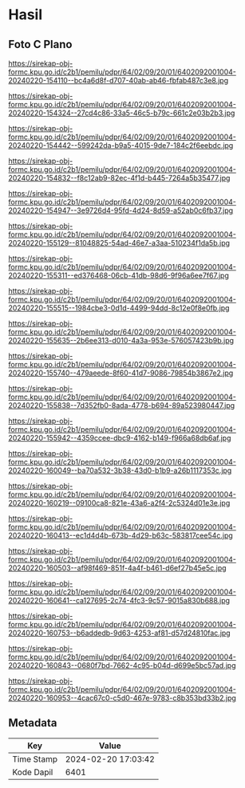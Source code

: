 # Hasil

## Foto C Plano

https://sirekap-obj-formc.kpu.go.id/c2b1/pemilu/pdpr/64/02/09/20/01/6402092001004-20240220-154110--bc4a6d8f-d707-40ab-ab46-fbfab487c3e8.jpg

https://sirekap-obj-formc.kpu.go.id/c2b1/pemilu/pdpr/64/02/09/20/01/6402092001004-20240220-154324--27cd4c86-33a5-46c5-b79c-661c2e03b2b3.jpg

https://sirekap-obj-formc.kpu.go.id/c2b1/pemilu/pdpr/64/02/09/20/01/6402092001004-20240220-154442--599242da-b9a5-4015-9de7-184c2f6eebdc.jpg

https://sirekap-obj-formc.kpu.go.id/c2b1/pemilu/pdpr/64/02/09/20/01/6402092001004-20240220-154832--f8c12ab9-82ec-4f1d-b445-7264a5b35477.jpg

https://sirekap-obj-formc.kpu.go.id/c2b1/pemilu/pdpr/64/02/09/20/01/6402092001004-20240220-154947--3e9726d4-95fd-4d24-8d59-a52ab0c6fb37.jpg

https://sirekap-obj-formc.kpu.go.id/c2b1/pemilu/pdpr/64/02/09/20/01/6402092001004-20240220-155129--81048825-54ad-46e7-a3aa-510234f1da5b.jpg

https://sirekap-obj-formc.kpu.go.id/c2b1/pemilu/pdpr/64/02/09/20/01/6402092001004-20240220-155311--ed376468-06cb-41db-98d6-9f96a6ee7f67.jpg

https://sirekap-obj-formc.kpu.go.id/c2b1/pemilu/pdpr/64/02/09/20/01/6402092001004-20240220-155515--1984cbe3-0d1d-4499-94dd-8c12e0f8e0fb.jpg

https://sirekap-obj-formc.kpu.go.id/c2b1/pemilu/pdpr/64/02/09/20/01/6402092001004-20240220-155635--2b6ee313-d010-4a3a-953e-576057423b9b.jpg

https://sirekap-obj-formc.kpu.go.id/c2b1/pemilu/pdpr/64/02/09/20/01/6402092001004-20240220-155740--479aeede-8f60-41d7-9086-79854b3867e2.jpg

https://sirekap-obj-formc.kpu.go.id/c2b1/pemilu/pdpr/64/02/09/20/01/6402092001004-20240220-155838--7d352fb0-8ada-4778-b694-89a523980447.jpg

https://sirekap-obj-formc.kpu.go.id/c2b1/pemilu/pdpr/64/02/09/20/01/6402092001004-20240220-155942--4359ccee-dbc9-4162-b149-f966a68db6af.jpg

https://sirekap-obj-formc.kpu.go.id/c2b1/pemilu/pdpr/64/02/09/20/01/6402092001004-20240220-160049--ba70a532-3b38-43d0-b1b9-a26b1117353c.jpg

https://sirekap-obj-formc.kpu.go.id/c2b1/pemilu/pdpr/64/02/09/20/01/6402092001004-20240220-160219--09100ca8-821e-43a6-a2f4-2c5324d01e3e.jpg

https://sirekap-obj-formc.kpu.go.id/c2b1/pemilu/pdpr/64/02/09/20/01/6402092001004-20240220-160413--ec1d4d4b-673b-4d29-b63c-583817cee54c.jpg

https://sirekap-obj-formc.kpu.go.id/c2b1/pemilu/pdpr/64/02/09/20/01/6402092001004-20240220-160503--af98f469-851f-4a4f-b461-d6ef27b45e5c.jpg

https://sirekap-obj-formc.kpu.go.id/c2b1/pemilu/pdpr/64/02/09/20/01/6402092001004-20240220-160641--ca127695-2c74-4fc3-9c57-9015a830b688.jpg

https://sirekap-obj-formc.kpu.go.id/c2b1/pemilu/pdpr/64/02/09/20/01/6402092001004-20240220-160753--b6addedb-9d63-4253-af81-d57d24810fac.jpg

https://sirekap-obj-formc.kpu.go.id/c2b1/pemilu/pdpr/64/02/09/20/01/6402092001004-20240220-160843--0680f7bd-7662-4c95-b04d-d699e5bc57ad.jpg

https://sirekap-obj-formc.kpu.go.id/c2b1/pemilu/pdpr/64/02/09/20/01/6402092001004-20240220-160953--4cac67c0-c5d0-467e-9783-c8b353bd33b2.jpg


## Metadata

| Key        | Value               |
| ---------- | ------------------- |
| Time Stamp | 2024-02-20 17:03:42 |
| Kode Dapil | 6401                |



